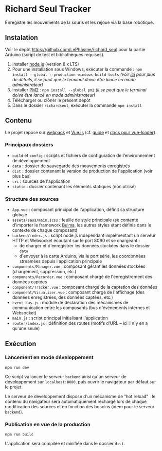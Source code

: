 # Richard Seul Tracker

Enregistre les mouvements de la souris et les rejoue via la base robotique.

## Instalation

Voir le dépôt https://github.com/LePhasme/richard_seul pour la partie Arduino (script de test et bibliothèques requises).  

1. Installer [node.js](https://nodejs.org/en/) (version 8.x LTS)
1. Pour une installation sous Windows, exécuter la commande : `npm install --global --production windows-build-tools` _(voir [ici](https://github.com/felixrieseberg/windows-build-tools) pour plus de détails, il se peut que le terminal doive être lancé en mode administrateur)_ 
1. Installer [PM2](https://github.com/Unitech/pm2) : `npm install --global pm2` _(il se peut que le terminal doive être lancé en mode administrateur)_
1. Télécharger ou clôner le présent dépôt
1. Dans le dossier `richardseul`, exécuter la commande `npm install` 

## Contenu

Le projet repose sur [webpack](https://webpack.js.org/) et [Vue.js](https://vuejs.org/) (cf. [guide](http://vuejs-templates.github.io/webpack/) et [docs pour vue-loader](http://vuejs.github.io/vue-loader)).

### Principaux dossiers

- `build` et `config` : scripts et fichiers de configuration de l'environnement de développement
- `data` : dossier de sauvegarde des mouvements enregistrés
- `dist` : dossier contenant la version de production de l'application (voir plus bas)
- `src` : sources de l'application
- `static` : dossier contenant les éléments statiques (non utilisé)

### Structure des sources

- `App.vue` : composant principal de l'application, définit sa structure globale
- `assets/sass/main.scss` : feuille de style principale (se contente d'importer le framework [Bulma](https://bulma.io/), les autres styles étant définis dans le contexte de chaque composant)
- `backend/index.js` : script node.js indépendant implémentant un serveur HTTP et Websocket écoutant sur le port 8090 et se chargeant :
	- de charger et d'enregistrer les données stockées dans le dossier `data`
	- d'envoyer à la carte Arduino, via le port série, les coordonnées streamées depuis l'application principale
- `components/Manager.vue` : composant gérant les données stockées (chargement, suppression, etc.)
- `components/Recorder.vue` : composant chargé de l'enregistrement des données captées
- `component/Tracker.vue` : composant chargé de la captation des données
- `component/Visualizer.vue` : composant chargé de l'affichage (des données enregistrées, des données captées, etc.)
- `event-bus.js` : module de déclaration des mécanismes de communication entre les composants (bus d'événements internes et Websocket)
- `main.js` : script principal initialisant l'application
- `router/index.js` : définition des routes (motifs d'URL – ici il n'y en a qu'une seule)

## Exécution

### Lancement en mode développement

`npm run dev`

Ce script va lancer le serveur `backend` ainsi qu'un serveur de développement sur `localhost:8080`, puis ouvrir le navigateur par défaut sur le projet.

Le serveur de développement dispose d'un mécanisme de "hot reload" : le contenu du navigateur sera automatiquement rechargé lors de chaque modification des sources et en fonction des besoins (idem pour le serveur `backend`).

### Publication en vue de la production

`npm run build`

L'application sera compilée et minifiée dans le dossier `dist`.